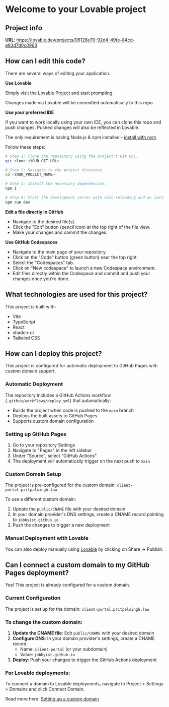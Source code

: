 # Welcome to your Lovable project

## Project info

**URL**: https://lovable.dev/projects/06128e70-92d4-49fe-84cd-e83d7d0c0993

## How can I edit this code?

There are several ways of editing your application.

**Use Lovable**

Simply visit the [Lovable Project](https://lovable.dev/projects/06128e70-92d4-49fe-84cd-e83d7d0c0993) and start prompting.

Changes made via Lovable will be committed automatically to this repo.

**Use your preferred IDE**

If you want to work locally using your own IDE, you can clone this repo and push changes. Pushed changes will also be reflected in Lovable.

The only requirement is having Node.js & npm installed - [install with nvm](https://github.com/nvm-sh/nvm#installing-and-updating)

Follow these steps:

```sh
# Step 1: Clone the repository using the project's Git URL.
git clone <YOUR_GIT_URL>

# Step 2: Navigate to the project directory.
cd <YOUR_PROJECT_NAME>

# Step 3: Install the necessary dependencies.
npm i

# Step 4: Start the development server with auto-reloading and an instant preview.
npm run dev
```

**Edit a file directly in GitHub**

- Navigate to the desired file(s).
- Click the "Edit" button (pencil icon) at the top right of the file view.
- Make your changes and commit the changes.

**Use GitHub Codespaces**

- Navigate to the main page of your repository.
- Click on the "Code" button (green button) near the top right.
- Select the "Codespaces" tab.
- Click on "New codespace" to launch a new Codespace environment.
- Edit files directly within the Codespace and commit and push your changes once you're done.

## What technologies are used for this project?

This project is built with:

- Vite
- TypeScript
- React
- shadcn-ui
- Tailwind CSS

## How can I deploy this project?

This project is configured for automatic deployment to GitHub Pages with custom domain support.

### Automatic Deployment

The repository includes a GitHub Actions workflow (`.github/workflows/deploy.yml`) that automatically:

- Builds the project when code is pushed to the `main` branch
- Deploys the built assets to GitHub Pages
- Supports custom domain configuration

### Setting up GitHub Pages

1. Go to your repository Settings
2. Navigate to "Pages" in the left sidebar
3. Under "Source", select "GitHub Actions"
4. The deployment will automatically trigger on the next push to `main`

### Custom Domain Setup

The project is pre-configured for the custom domain: `client-portal.pritpalsingh.law`

To use a different custom domain:

1. Update the `public/CNAME` file with your desired domain
2. In your domain provider's DNS settings, create a CNAME record pointing to `jobbyist.github.io`
3. Push the changes to trigger a new deployment

### Manual Deployment with Lovable

You can also deploy manually using [Lovable](https://lovable.dev/projects/06128e70-92d4-49fe-84cd-e83d7d0c0993) by clicking on Share -> Publish.

## Can I connect a custom domain to my GitHub Pages deployment?

Yes! This project is already configured for a custom domain.

### Current Configuration

The project is set up for the domain: `client-portal.pritpalsingh.law`

### To change the custom domain:

1. **Update the CNAME file**: Edit `public/CNAME` with your desired domain
2. **Configure DNS**: In your domain provider's settings, create a CNAME record:
   - Name: `client-portal` (or your subdomain)
   - Value: `jobbyist.github.io`
3. **Deploy**: Push your changes to trigger the GitHub Actions deployment

### For Lovable deployments:

To connect a domain to Lovable deployments, navigate to Project > Settings > Domains and click Connect Domain.

Read more here: [Setting up a custom domain](https://docs.lovable.dev/features/custom-domain#custom-domain)
